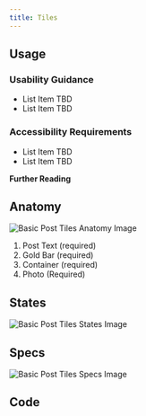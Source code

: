 ```yaml
---
title: Tiles
---
```


## <!--Tile description TBD-->

## **Usage**

### **Usability Guidance**

* List Item TBD
* List Item TBD

### **Accessibility Requirements**

* List Item TBD
* List Item TBD

**Further Reading**

## **Anatomy**

<img class="doc-images" title="Basic Post Tiles Anatomy Image" src="/build/docs/img/Tile/basictile-anatomy.jpg"/>

1. Post Text (required)
2. Gold Bar (required)
3. Container (required)
4. Photo (Required)

## **States**

<img class="doc-images" title="Basic Post Tiles States Image" src="/build/docs/img/Tile/basictile-states.jpg"/>

## **Specs**

<img class="doc-images" title="Basic Post Tiles Specs Image" src="/build/docs/img/Tile/basictile-specs.jpg"/>


## **Code**

<!--Basic Post Tiles code here, if applicable-->
